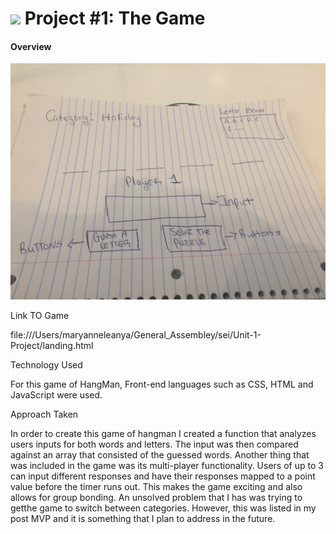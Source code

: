 # ![](https://ga-dash.s3.amazonaws.com/production/assets/logo-9f88ae6c9c3871690e33280fcf557f33.png) Project #1: The Game

#### Overview

![Wireframe](wireFrame/IMG_1796.JPG)


Link TO Game

file:///Users/maryanneleanya/General_Assembley/sei/Unit-1-Project/landing.html

Technology Used

For this game of HangMan, Front-end languages such as CSS, HTML and JavaScript were used.

Approach Taken



In order to create this game of hangman I created a function that analyzes users inputs for both words and letters. The input was then compared against an array that consisted of the guessed words. Another thing that was included in the game was its multi-player functionality. Users of up to 3 can input different responses and have their responses mapped to a point value before the timer runs out. This makes the game exciting  and also allows for group bonding. An unsolved problem that I has was trying to getthe game to switch between categories. However, this was listed in my post MVP and it is something that I plan to address in the future.
